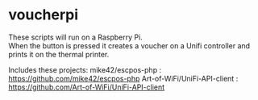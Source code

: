 # voucherpi
These scripts will run on a Raspberry Pi.  
When the button is pressed it creates a voucher on a Unifi controller and prints it on the thermal printer.

Includes these projects:
mike42/escpos-php : https://github.com/mike42/escpos-php
Art-of-WiFi/UniFi-API-client : https://github.com/Art-of-WiFi/UniFi-API-client
